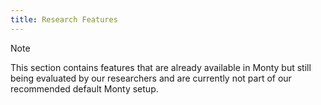 ```yaml
---
title: Research Features
---
```

> [!NOTE] 
> This section contains features that are already available in Monty but still being evaluated by our researchers and are currently not part of our recommended default Monty setup. 